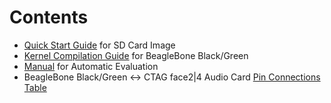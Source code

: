 # Contents
+ [Quick Start Guide](https://github.com/ctag-fh-kiel/ctag-face-2-4/blob/master/docs/Debian_Image.md) for SD Card Image
+ [Kernel Compilation Guide](https://github.com/ctag-fh-kiel/ctag-face-2-4/blob/master/docs/Kernel_Compilation_Guide.md) for BeagleBone Black/Green
+ [Manual](https://github.com/ctag-fh-kiel/ctag-face-2-4/blob/master/docs/Evaluation_Script.md) for Automatic Evaluation
+ BeagleBone Black/Green <-> CTAG face2|4 Audio Card [Pin Connections Table](https://github.com/ctag-fh-kiel/ctag-face-2-4/blob/master/docs/Pin_Connections.md)
